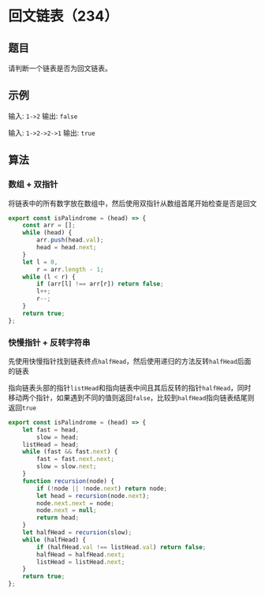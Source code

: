 # 回文链表（234）

## 题目

请判断一个链表是否为回文链表。

## 示例

输入: `1->2`
输出: `false`

输入: `1->2->2->1`
输出: `true`

## 算法

### 数组 + 双指针

将链表中的所有数字放在数组中，然后使用双指针从数组首尾开始检查是否是回文

```js
export const isPalindrome = (head) => {
	const arr = [];
	while (head) {
		arr.push(head.val);
		head = head.next;
	}
	let l = 0,
		r = arr.length - 1;
	while (l < r) {
		if (arr[l] !== arr[r]) return false;
		l++;
		r--;
	}
	return true;
};
```

### 快慢指针 + 反转字符串

先使用快慢指针找到链表终点`halfHead`，然后使用递归的方法反转`halfHead`后面的链表

指向链表头部的指针`listHead`和指向链表中间且其后反转的指针`halfHead`，同时移动两个指针，如果遇到不同的值则返回`false`，比较到`halfHead`指向链表结尾则返回`true`

```js
export const isPalindrome = (head) => {
	let fast = head,
		slow = head;
	listHead = head;
	while (fast && fast.next) {
		fast = fast.next.next;
		slow = slow.next;
	}
	function recursion(node) {
		if (!node || !node.next) return node;
		let head = recursion(node.next);
		node.next.next = node;
		node.next = null;
		return head;
	}
	let halfHead = recursion(slow);
	while (halfHead) {
		if (halfHead.val !== listHead.val) return false;
		halfHead = halfHead.next;
		listHead = listHead.next;
	}
	return true;
};
```